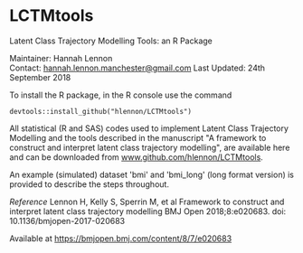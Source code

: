 # LCTMtools

Latent Class Trajectory Modelling Tools: an R Package  

Maintainer: Hannah Lennon  
Contact: hannah.lennon.manchester@gmail.com
Last Updated: 24th September 2018


To install the R package, in the R console use the command 
```{r}
devtools::install_github("hlennon/LCTMtools")
```  


All statistical (R and SAS) codes used to implement Latent Class Trajectory Modelling and the tools described in the manuscript "A framework to construct and interpret latent class trajectory modelling", are available here and can be downloaded from www.github.com/hlennon/LCTMtools.  

An example (simulated) dataset 'bmi' and 'bmi_long' (long format version) is provided to describe the steps throughout.

*Reference*
Lennon H, Kelly S, Sperrin M, et al Framework to construct and interpret latent class trajectory modelling BMJ Open 2018;8:e020683. doi: 10.1136/bmjopen-2017-020683

Available at
https://bmjopen.bmj.com/content/8/7/e020683